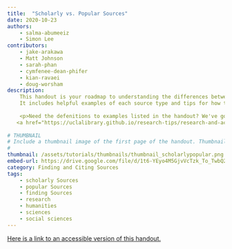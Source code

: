 ```yaml
---
title:  "Scholarly vs. Popular Sources"
date: 2020-10-23
authors:
    - salma-abumeeiz
    - Simon Lee 
contributors:
    - jake-arakawa 
    - Matt Johnson 
    - sarah-phan
    - cymfenee-dean-phifer
    - kian-ravaei
    - doug-worsham 
description:
    This handout is your roadmap to understanding the differences between scholarly and popular sources!
    It includes helpful examples of each source type and tips for how to distinguish between the two within library databases.
    
    <p>Need the defenitions to examples listed in the handout? We've got you covered! Check out our
   <a href="https://uclalibrary.github.io/research-tips/research-and-academics-glossary/">Research and Academic Glossary</a>!</p>
    
# THUMBNAIL
# Include a thumbnail image of the first page of the handout. Thumbnails for handouts go in /assets/handouts/thumbnails/...
#
thumbnail: /assets/tutorials/thumbnails/thumbnail_scholarlypopular.png
embed-url: https://drive.google.com/file/d/1t6-YEyo4M5GjvVcTzk_To_TwbQ20sQLy/preview 
category: Finding and Citing Sources
tags:
    - scholarly Sources
    - popular Sources
    - finding Sources
    - research
    - humanities
    - sciences
    - social sciences
---
```


<p style="margin-bottom: 5 px;">
  <a href="https://drive.google.com/file/d/1PgXt4vmEnhjD0V2X01GleAMVD_ZwVm6w/view?usp=sharing">Here is a link to an accessible version of this handout.</a>
</p>
